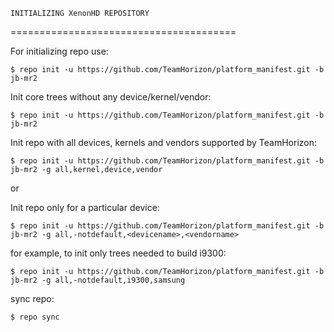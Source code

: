 	INITIALIZING XenonHD REPOSITORY	
=======================================

For initializing repo use:

    $ repo init -u https://github.com/TeamHorizon/platform_manifest.git -b jb-mr2

Init core trees without any device/kernel/vendor:

    $ repo init -u https://github.com/TeamHorizon/platform_manifest.git -b jb-mr2 	

Init repo with all devices, kernels and vendors supported by TeamHorizon:

    $ repo init -u https://github.com/TeamHorizon/platform_manifest.git -b jb-mr2 -g all,kernel,device,vendor
or 	

Init repo only for a particular device:

    $ repo init -u https://github.com/TeamHorizon/platform_manifest.git -b jb-mr2 -g all,-notdefault,<devicename>,<vendorname>

for example, to init only trees needed to build i9300:

    $ repo init -u https://github.com/TeamHorizon/platform_manifest.git -b jb-mr2 -g all,-notdefault,i9300,samsung

sync repo:

    $ repo sync 
